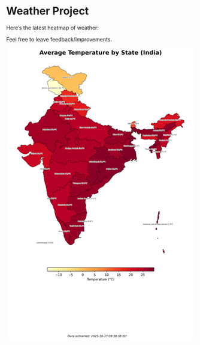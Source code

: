 # Weather Project

Here’s the latest heatmap of weather:

Feel free to leave feedback/improvements.

![India Heatmap](docs/assets/india_heatmap.png?v=FEEE68)
